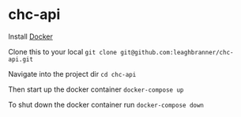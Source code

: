 # chc-api
Install [Docker](https://www.docker.com/)

Clone this to your local 
`git clone git@github.com:leaghbranner/chc-api.git`

Navigate into the project dir 
`cd chc-api`

Then start up the docker container 
`docker-compose up`

To shut down the docker container run
`docker-compose down`
